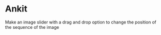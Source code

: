# Ankit
Make an image slider with a drag and drop option to change the position of the sequence of the image
